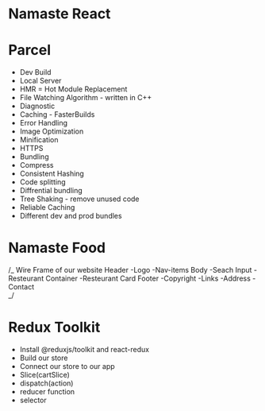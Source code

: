 # Namaste React

# Parcel

- Dev Build
- Local Server
- HMR = Hot Module Replacement
- File Watching Algorithm - written in C++
- Diagnostic
- Caching - FasterBuilds
- Error Handling
- Image Optimization
- Minification
- HTTPS
- Bundling
- Compress
- Consistent Hashing
- Code splitting
- Diffrential bundling
- Tree Shaking - remove unused code
- Reliable Caching
- Different dev and prod bundles

# Namaste Food

/_
Wire Frame of our website
Header
-Logo
-Nav-items
Body
-Seach Input
-Resteurant Container
-Resteurant Card
Footer
-Copyright
-Links
-Address
-Contact  
_/

# Redux Toolkit

- Install @reduxjs/toolkit and react-redux
- Build our store
- Connect our store to our app
- Slice(cartSlice)
- dispatch(action)
- reducer function
- selector
